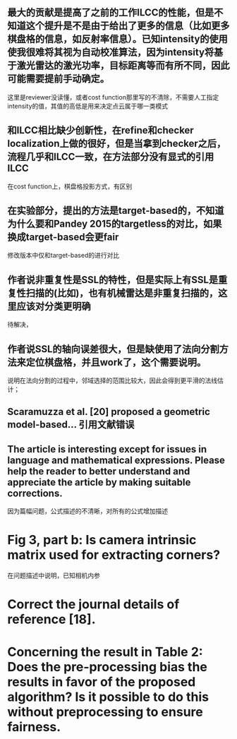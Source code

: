 ## 最大的贡献是提高了之前的工作ILCC的性能，但是不知道这个提升是不是由于给出了更多的信息（比如更多棋盘格的信息，如反射率信息）。已知intensity的使用使我很难将其视为自动校准算法，因为intensity将基于激光雷达的激光功率，目标距离等而有所不同，因此可能需要提前手动确定。

这里是reviewer没读懂，或者cost function那里写的不清除，不需要人工指定intensity的值，其值的高低是用来决定点云属于哪一类模式

## 和ILCC相比缺少创新性，在refine和checker localization上做的很好，但是当拿到checker之后，流程几乎和ILCC一致，在方法部分没有显式的引用ILCC

在cost function上，棋盘格投影方式，有区别

## 在实验部分，提出的方法是target-based的，不知道为什么要和Pandey 2015的targetless的对比，如果换成target-based会更fair

修改版本中仅和target-based的进行对比

## 作者说非重复性是SSL的特性，但是实际上有SSL是重复性扫描的(比如)，也有机械雷达是非重复扫描的，这里应该对分类更明确

待解决，

## 作者说SSL的轴向误差很大，但是缺使用了法向分割方法来定位棋盘格，并且work了，这个需要说明。

说明在法向分割的过程中，邻域选择的范围比较大，因此会得到更平滑的法线估计；

## Scaramuzza et al. [20] proposed a geometric model-based… 引用文献错误

## The article is interesting except for issues in language and mathematical expressions. Please help the reader to better understand and appreciate the article by making suitable corrections. 

因为篇幅问题，公式描述的不清晰，对所有的公式增加描述

# Fig 3, part b: Is camera intrinsic matrix used for extracting corners?

在问题描述中说明，已知相机内参

# Correct the journal details of reference [18]. 


# Concerning the result in Table 2: Does the pre-processing bias the results in favor of the proposed algorithm? Is it possible to do this without preprocessing to ensure fairness.
